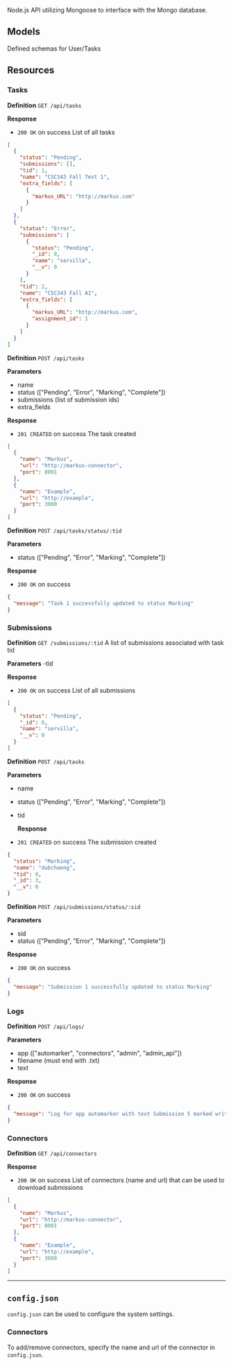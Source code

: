 Node.js API utilizing Mongoose to interface with the Mongo database.

## Models

Defined schemas for User/Tasks

## Resources

<!-- Endpoints for Users/Tasks -->

### Tasks

**Definition**
`GET /api/tasks`

**Response**

- `200 OK` on success
  List of all tasks

```json
[
  {
    "status": "Pending",
    "submissions": [],
    "tid": 1,
    "name": "CSC343 Fall Test 1",
    "extra_fields": [
      {
        "markus_URL": "http://markus.com"
      }
    ]
  },
  {
    "status": "Error",
    "submissions": [
      {
        "status": "Pending",
        "_id": 0,
        "name": "servilla",
        "__v": 0
      }
    ],
    "tid": 2,
    "name": "CSC343 Fall A1",
    "extra_fields": [
      {
        "markus_URL": "http://markus.com",
        "assignment_id": 1
      }
    ]
  }
]
```

**Definition**
`POST /api/tasks`

**Parameters**

- name
- status (["Pending", "Error", "Marking", "Complete"])
- submissions (list of submission ids)
- extra_fields

**Response**

- `201 CREATED` on success
  The task created

```json
[
  {
    "name": "Markus",
    "url": "http://markus-connector",
    "port": 8001
  },
  {
    "name": "Example",
    "url": "http://example",
    "port": 3000
  }
]
```

**Definition**
`POST /api/tasks/status/:tid`

**Parameters**

- status (["Pending", "Error", "Marking", "Complete"])

**Response**

- `200 OK` on success

```json
{
  "message": "Task 1 successfully updated to status Marking"
}
```

### Submissions

**Definition**
`GET /submissions/:tid`
A list of submissions associated with task tid

**Parameters**
-tid

**Response**

- `200 OK` on success
  List of all submissions

```json
[
  {
    "status": "Pending",
    "_id": 0,
    "name": "servilla",
    "__v": 0
  }
]
```

**Definition**
`POST /api/tasks`

**Parameters**

- name
- status (["Pending", "Error", "Marking", "Complete"])
- tid

  **Response**

- `201 CREATED` on success
  The submission created

```json
{
  "status": "Marking",
  "name": "dubchaeng",
  "tid": 0,
  "_id": 3,
  "__v": 0
}
```

**Definition**
`POST /api/submissions/status/:sid`

**Parameters**

- sid
- status (["Pending", "Error", "Marking", "Complete"])

**Response**

- `200 OK` on success

```json
{
  "message": "Submission 1 successfully updated to status Marking"
}
```

### Logs

**Definition**
`POST /api/logs/`

**Parameters**

- app (["automarker", "connectors", "admin", "admin_api"])
- filename (must end with .txt)
- text

**Response**

- `200 OK` on success

```json
{
  "message": "Log for app automarker with text Submission 5 marked written to servilla.txt"
}
```

### Connectors

**Definition**
`GET /api/connectors`

**Response**

- `200 OK` on success
  List of connectors (name and url) that can be used to download submissions

```json
[
  {
    "name": "Markus",
    "url": "http://markus-connector",
    "port": 8001
  },
  {
    "name": "Example",
    "url": "http://example",
    "port": 3000
  }
]
```

---

## `config.json`

`config.json` can be used to configure the system settings.

### Connectors

To add/remove connectors, specify the name and url of the connector in `config.json`.
